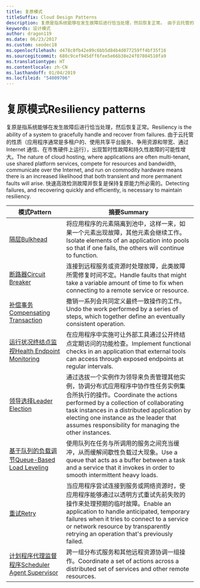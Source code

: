 ```yaml
---
title: 复原模式
titleSuffix: Cloud Design Patterns
description: 复原是指系统能够在发生故障后进行恰当处理，然后恢复正常。 由于云托管的性质（应用程序通常是多租户的、使用共享平台服务、争用资源和带宽、通过 Internet 通信、在市售硬件上运行），出现暂时性故障和持久性故障的可能性增大。 快速高效检测故障并恢复是保持复原能力所必需的。
keywords: 设计模式
author: dragon119
ms.date: 06/23/2017
ms.custom: seodec18
ms.openlocfilehash: d478c0fb42e89c6bb5d84b4d077259ff4bf35f16
ms.sourcegitcommit: 680c9cef945dff6fee5e66b38e24f07804510fa9
ms.translationtype: HT
ms.contentlocale: zh-CN
ms.lasthandoff: 01/04/2019
ms.locfileid: "54009706"
---
```

# <a name="resiliency-patterns"></a><span data-ttu-id="860c3-106">复原模式</span><span class="sxs-lookup"><span data-stu-id="860c3-106">Resiliency patterns</span></span>

<span data-ttu-id="860c3-107">复原是指系统能够在发生故障后进行恰当处理，然后恢复正常。</span><span class="sxs-lookup"><span data-stu-id="860c3-107">Resiliency is the ability of a system to gracefully handle and recover from failures.</span></span> <span data-ttu-id="860c3-108">由于云托管的性质（应用程序通常是多租户的、使用共享平台服务、争用资源和带宽、通过 Internet 通信、在市售硬件上运行），出现暂时性故障和持久性故障的可能性增大。</span><span class="sxs-lookup"><span data-stu-id="860c3-108">The nature of cloud hosting, where applications are often multi-tenant, use shared platform services, compete for resources and bandwidth, communicate over the Internet, and run on commodity hardware means there is an increased likelihood that both transient and more permanent faults will arise.</span></span> <span data-ttu-id="860c3-109">快速高效检测故障并恢复是保持复原能力所必需的。</span><span class="sxs-lookup"><span data-stu-id="860c3-109">Detecting failures, and recovering quickly and efficiently, is necessary to maintain resiliency.</span></span>

|                            <span data-ttu-id="860c3-110">模式</span><span class="sxs-lookup"><span data-stu-id="860c3-110">Pattern</span></span>                             |                                                                                                      <span data-ttu-id="860c3-111">摘要</span><span class="sxs-lookup"><span data-stu-id="860c3-111">Summary</span></span>                                                                                                       |
|----------------------------------------------------------------|--------------------------------------------------------------------------------------------------------------------------------------------------------------------------------------------------------------------|
|                   [<span data-ttu-id="860c3-112">隔层</span><span class="sxs-lookup"><span data-stu-id="860c3-112">Bulkhead</span></span>](../bulkhead.md)                   |                                                     <span data-ttu-id="860c3-113">将应用程序的元素隔离到池中，这样一来，如果一个元素出现故障，其他元素会继续工作。</span><span class="sxs-lookup"><span data-stu-id="860c3-113">Isolate elements of an application into pools so that if one fails, the others will continue to function.</span></span>                                                      |
|            [<span data-ttu-id="860c3-114">断路器</span><span class="sxs-lookup"><span data-stu-id="860c3-114">Circuit Breaker</span></span>](../circuit-breaker.md)            |                                                  <span data-ttu-id="860c3-115">连接到远程服务或资源时处理故障，此类故障所需修复时间不定。</span><span class="sxs-lookup"><span data-stu-id="860c3-115">Handle faults that might take a variable amount of time to fix when connecting to a remote service or resource.</span></span>                                                   |
|   [<span data-ttu-id="860c3-116">补偿事务</span><span class="sxs-lookup"><span data-stu-id="860c3-116">Compensating Transaction</span></span>](../compensating-transaction.md)   |                                                      <span data-ttu-id="860c3-117">撤销一系列会共同定义最终一致操作的工作。</span><span class="sxs-lookup"><span data-stu-id="860c3-117">Undo the work performed by a series of steps, which together define an eventually consistent operation.</span></span>                                                       |
| [<span data-ttu-id="860c3-118">运行状况终结点监视</span><span class="sxs-lookup"><span data-stu-id="860c3-118">Health Endpoint Monitoring</span></span>](../health-endpoint-monitoring.md) |                                            <span data-ttu-id="860c3-119">在应用程序中实施可让外部工具通过公开终结点定期访问的功能检查。</span><span class="sxs-lookup"><span data-stu-id="860c3-119">Implement functional checks in an application that external tools can access through exposed endpoints at regular intervals.</span></span>                                            |
|            [<span data-ttu-id="860c3-120">领导选择</span><span class="sxs-lookup"><span data-stu-id="860c3-120">Leader Election</span></span>](../leader-election.md)            | <span data-ttu-id="860c3-121">通过选拔一个实例作为领导来负责管理其他实例，协调分布式应用程序中协作性任务实例集合所执行的操作。</span><span class="sxs-lookup"><span data-stu-id="860c3-121">Coordinate the actions performed by a collection of collaborating task instances in a distributed application by electing one instance as the leader that assumes responsibility for managing the other instances.</span></span> |
|  [<span data-ttu-id="860c3-122">基于队列的负载调节</span><span class="sxs-lookup"><span data-stu-id="860c3-122">Queue-Based Load Leveling</span></span>](../queue-based-load-leveling.md)  |                                            <span data-ttu-id="860c3-123">使用队列在任务与所调用的服务之间充当缓冲，从而缓解间歇性负载过大现象。</span><span class="sxs-lookup"><span data-stu-id="860c3-123">Use a queue that acts as a buffer between a task and a service that it invokes in order to smooth intermittent heavy loads.</span></span>                                             |
|                      [<span data-ttu-id="860c3-124">重试</span><span class="sxs-lookup"><span data-stu-id="860c3-124">Retry</span></span>](../retry.md)                      |             <span data-ttu-id="860c3-125">当应用程序尝试连接到服务或网络资源时，使应用程序能够通过以透明方式重试先前失败的操作来处理预期的临时故障。</span><span class="sxs-lookup"><span data-stu-id="860c3-125">Enable an application to handle anticipated, temporary failures when it tries to connect to a service or network resource by transparently retrying an operation that's previously failed.</span></span>             |
| [<span data-ttu-id="860c3-126">计划程序代理监督程序</span><span class="sxs-lookup"><span data-stu-id="860c3-126">Scheduler Agent Supervisor</span></span>](../scheduler-agent-supervisor.md) |                                                            <span data-ttu-id="860c3-127">跨一组分布式服务和其他远程资源协调一组操作。</span><span class="sxs-lookup"><span data-stu-id="860c3-127">Coordinate a set of actions across a distributed set of services and other remote resources.</span></span>                                                            |